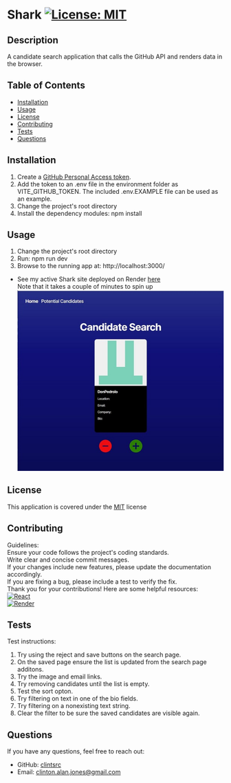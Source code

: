 
# Shark [![License: MIT](https://img.shields.io/badge/License-MIT-yellow.svg)](https://opensource.org/licenses/MIT)

## Description

A candidate search application that calls the GitHub API and renders data in the browser.

## Table of Contents

- [Installation](#installation)
- [Usage](#usage)
- [License](#license)
- [Contributing](#contributing)
- [Tests](#tests)
- [Questions](#questions)


## Installation

1. Create a [GitHub Personal Access token](https://docs.github.com/en/authentication/keeping-your-account-and-data-secure/managing-your-personal-access-tokens#creating-a-fine-grained-personal-access-token).  
2. Add the token to an .env file in the environment folder as VITE_GITHUB_TOKEN. The included .env.EXAMPLE file can be used as an example.  
3. Change the project's root directory  
4. Install the dependency modules: npm install

## Usage

1. Change the project's root directory  
2. Run: npm run dev  
3. Browse to the running app at: http://localhost:3000/  
* See my active Shark site deployed on Render [here](https://shark-b07k.onrender.com/)  
Note that it takes a couple of minutes to spin up  
![Shark screenshot](src/assets/images/screenshot.jpg)

## License

This application is covered under the [MIT](https://opensource.org/licenses/MIT) license

## Contributing

Guidelines:  
Ensure your code follows the project's coding standards.  
Write clear and concise commit messages.  
If your changes include new features, please update the documentation accordingly.  
If you are fixing a bug, please include a test to verify the fix.  
Thank you for your contributions!
Here are some helpful resources:  
[![React](https://img.shields.io/badge/React-20232A?style=for-the-badge&logo=react&logoColor=61DAFB)](https://react.dev/)  
[![Render](https://img.shields.io/badge/Render-CI/CD-blue)](https://dashboard.render.com/web/srv-cu83ke3v2p9s73c772n0)  


## Tests

Test instructions:  
1. Try using the reject and save buttons on the search page.  
2. On the saved page ensure the list is updated from the search page additons.  
3. Try the image and email links.  
4. Try removing candidates until the list is empty.  
5. Test the sort opton.  
6. Try filtering on text in one of the bio fields.  
7. Try filtering on a nonexisting text string.  
8. Clear the filter to be sure the saved candidates are visible again.

## Questions

If you have any questions, feel free to reach out: 
- GitHub: [clintsrc](https://github.com/clintsrc)  
- Email: clinton.alan.jones@gmail.com

